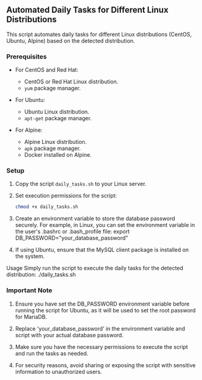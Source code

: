 ## Automated Daily Tasks for Different Linux Distributions

This script automates daily tasks for different Linux distributions (CentOS, Ubuntu, Alpine) based on the detected distribution.

### Prerequisites
- For CentOS and Red Hat:
    - CentOS or Red Hat Linux distribution.
    - `yum` package manager.

- For Ubuntu:
    - Ubuntu Linux distribution.
    - `apt-get` package manager.

- For Alpine:
    - Alpine Linux distribution.
    - `apk` package manager.
    - Docker installed on Alpine.

### Setup
1. Copy the script `daily_tasks.sh` to your Linux server.

2. Set execution permissions for the script:
   ```bash
   chmod +x daily_tasks.sh

1. Create an environment variable to store the database password securely.
For example, in Linux, you can set the environment variable in the user's .bashrc or .bash_profile file:
export DB_PASSWORD="your_database_password"

2. If using Ubuntu, ensure that the MySQL client package is installed on the system.

Usage
Simply run the script to execute the daily tasks for the detected distribution:
./daily_tasks.sh

### **Important Note**

1. Ensure you have set the DB_PASSWORD environment variable before running the script for Ubuntu, as it will be used to set the root password for MariaDB.

2. Replace 'your_database_password' in the environment variable and script with your actual database password.

3. Make sure you have the necessary permissions to execute the script and run the tasks as needed.

4. For security reasons, avoid sharing or exposing the script with sensitive information to unauthorized users.
